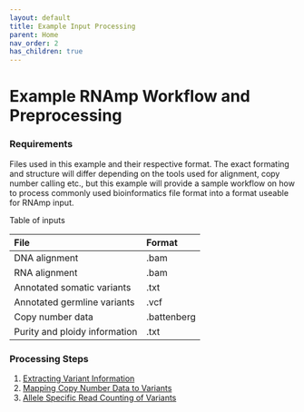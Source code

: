 ```yaml
---
layout: default
title: Example Input Processing
parent: Home
nav_order: 2
has_children: true
---
```

# Example RNAmp Workflow and Preprocessing

### Requirements

Files used in this example and their respective format. The exact formating and structure will differ depending on the tools used for alignment, copy number calling etc., but this example will provide a sample workflow on how to process commonly used bioinformatics file format into a format useable for RNAmp input.

Table of inputs

| File                          | Format        |
|:------------------------------|:--------------|
| DNA alignment                 | .bam          |
| RNA alignment                 | .bam          |
| Annotated somatic variants    | .txt          |
| Annotated germline variants   | .vcf          |
| Copy number data              | .battenberg   |
| Purity and ploidy information | .txt          |

### Processing Steps

1. [Extracting Variant Information](extractvariant.md)
2. [Mapping Copy Number Data to Variants](mapcn.md)
3. [Allele Specific Read Counting of Variants](asecount.md)

